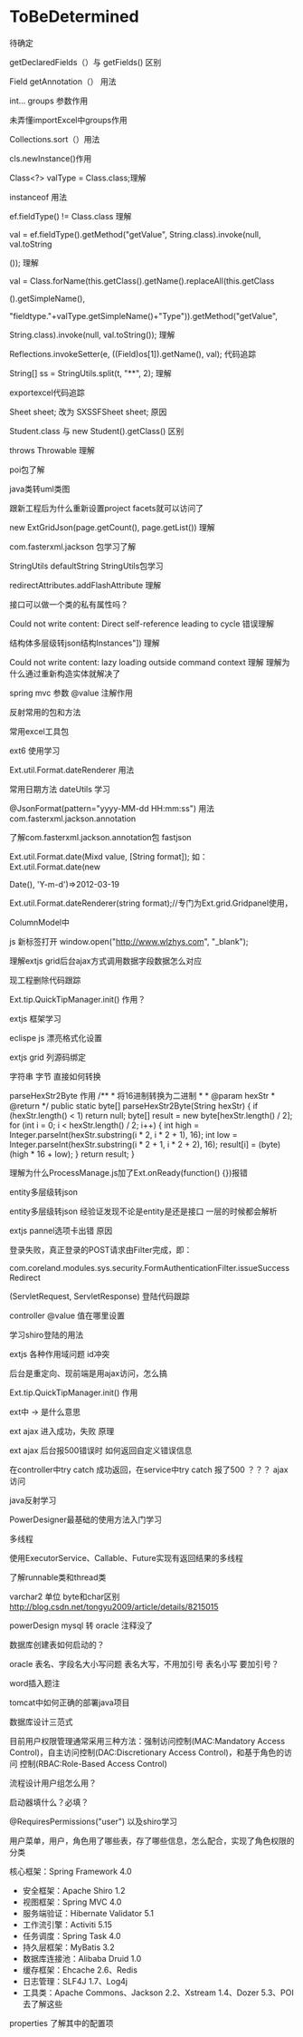 # ToBeDetermined
待确定

getDeclaredFields（）与 getFields() 区别


Field getAnnotation（）   用法


int... groups 参数作用


未弄懂importExcel中groups作用


Collections.sort（）用法


cls.newInstance()作用


Class<?> valType = Class.class;理解


instanceof 用法


ef.fieldType() != Class.class 理解


val = ef.fieldType().getMethod("getValue", String.class).invoke(null, val.toString

());  理解

val = Class.forName(this.getClass().getName().replaceAll(this.getClass

().getSimpleName(), 
										

"fieldtype."+valType.getSimpleName()+"Type")).getMethod("getValue", 

String.class).invoke(null, val.toString()); 理解


Reflections.invokeSetter(e, ((Field)os[1]).getName(), val); 代码追踪


String[] ss = StringUtils.split(t, "**", 2);  理解


exportexcel代码追踪


Sheet sheet; 改为 SXSSFSheet sheet; 原因


Student.class 与 new Student().getClass() 区别


throws Throwable 理解


poi包了解


java类转uml类图

跟新工程后为什么重新设置project facets就可以访问了


new ExtGridJson<T>(page.getCount(), page.getList()) 理解


com.fasterxml.jackson  包学习了解


StringUtils defaultString StringUtils包学习


redirectAttributes.addFlashAttribute 理解


接口可以做一个类的私有属性吗？


Could not write content: Direct self-reference leading to cycle   错误理解


结构体多层级转json结构Instances"])
理解


 Could not write content: lazy loading outside command context 
理解
理解为什么通过重新构造实体就解决了


spring mvc 参数 @value 注解作用


反射常用的包和方法


常用excel工具包

ext6 使用学习


Ext.util.Format.dateRenderer 用法


常用日期方法 dateUtils 学习


@JsonFormat(pattern="yyyy-MM-dd HH:mm:ss") 用法 com.fasterxml.jackson.annotation


了解com.fasterxml.jackson.annotation包 fastjson



Ext.util.Format.date(Mixd value, [String format]);  如：Ext.util.Format.date(new 

Date(), 'Y-m-d')=>2012-03-19

Ext.util.Format.dateRenderer(string format);//专门为Ext.grid.Gridpanel使用，

ColumnModel中


js 新标签打开
window.open("http://www.wlzhys.com", "_blank");


理解extjs grid后台ajax方式调用数据字段数据怎么对应


现工程删除代码跟踪


Ext.tip.QuickTipManager.init() 作用？


extjs 框架学习


eclispe  js 漂亮格式化设置


extjs grid 列源码绑定


字符串 字节 直接如何转换


parseHexStr2Byte  作用
 /**
     * 将16进制转换为二进制
     *
     * @param hexStr
     * @return
     */
    public static byte[] parseHexStr2Byte(String hexStr) {
        if (hexStr.length() < 1)
            return null;
        byte[] result = new byte[hexStr.length() / 2];
        for (int i = 0; i < hexStr.length() / 2; i++) {
            int high = Integer.parseInt(hexStr.substring(i * 2, i * 2 + 1), 16);
            int low = Integer.parseInt(hexStr.substring(i * 2 + 1, i * 2 + 2), 16);
            result[i] = (byte) (high * 16 + low);
        }
        return result;
    }



理解为什么ProcessManage.js加了Ext.onReady(function() {})报错

entity多层级转json

entity多层级转json  经验证发现不论是entity是还是接口 一层的时候都会解析


extjs pannel选项卡出错 原因


登录失败，真正登录的POST请求由Filter完成，即：

com.coreland.modules.sys.security.FormAuthenticationFilter.issueSuccessRedirect

(ServletRequest, ServletResponse)  登陆代码跟踪


controller @value 值在哪里设置


学习shiro登陆的用法


extjs 各种作用域问题 
id冲突


后台是重定向、现前端是用ajax访问，怎么搞


Ext.tip.QuickTipManager.init()  作用


ext中 -> 是什么意思


ext  ajax 进入成功，失败 原理

ext ajax 后台报500错误时 如何返回自定义错误信息

在controller中try catch 成功返回，在service中try catch 报了500 ？？？  ajax访问


java反射学习

PowerDesigner最基础的使用方法入门学习

多线程

使用ExecutorService、Callable、Future实现有返回结果的多线程

了解runnable类和thread类


varchar2 单位 byte和char区别	
http://blog.csdn.net/tongyu2009/article/details/8215015


powerDesign mysql 转 oracle 注释没了


数据库创建表如何启动的？


oracle 表名、字段名大小写问题 
表名大写，不用加引号        表名小写 要加引号？


word插入题注


tomcat中如何正确的部署java项目


数据库设计三范式



目前用户权限管理通常采用三种方法：强制访问控制(MAC:Mandatory Access  Control)，自主访问控制(DAC:Discretionary Access Control)，和基于角色的访问
控制(RBAC:Role-Based Access Control)



流程设计用户组怎么用？


启动器填什么？必填？


@RequiresPermissions("user")
以及shiro学习


用户菜单，用户，角色用了哪些表，存了哪些信息，怎么配合，实现了角色权限的分类




核心框架：Spring Framework 4.0
* 安全框架：Apache Shiro 1.2
* 视图框架：Spring MVC 4.0
* 服务端验证：Hibernate Validator 5.1
* 工作流引擎：Activiti 5.15
* 任务调度：Spring Task 4.0
* 持久层框架：MyBatis 3.2
* 数据库连接池：Alibaba Druid 1.0
* 缓存框架：Ehcache 2.6、Redis
* 日志管理：SLF4J 1.7、Log4j
* 工具类：Apache Commons、Jackson 2.2、Xstream 1.4、Dozer 5.3、POI
去了解这些


properties 了解其中的配置项
